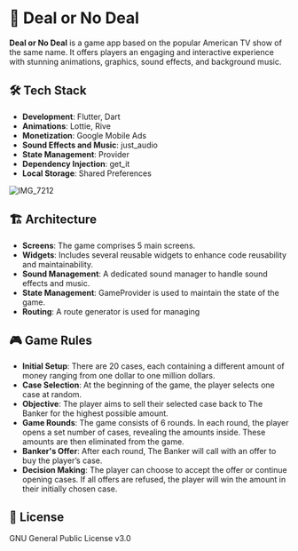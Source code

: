# 🤝 Deal or No Deal

**Deal or No Deal** is a game app based on the popular American TV show of the same name. It offers players an engaging and interactive experience with stunning animations, graphics, sound effects, and background music.

## 🛠️ Tech Stack
- **Development**: Flutter, Dart
- **Animations**: Lottie, Rive
- **Monetization**: Google Mobile Ads
- **Sound Effects and Music**: just_audio
- **State Management**: Provider
- **Dependency Injection**: get_it
- **Local Storage**: Shared Preferences
  
![IMG_7212](https://github.com/AlexMarcus17/DealOrNoDealGame/assets/67654354/d3b4fd69-10d9-47e2-b498-995965c2d570)



## 🏗️ Architecture
- **Screens**: The game comprises 5 main screens.
- **Widgets**: Includes several reusable widgets to enhance code reusability and maintainability.
- **Sound Management**: A dedicated sound manager to handle sound effects and music.
- **State Management**: GameProvider is used to maintain the state of the game.
- **Routing**: A route generator is used for managing

## 🎮 Game Rules
- **Initial Setup**: There are 20 cases, each containing a different amount of money ranging from one dollar to one million dollars.
- **Case Selection**: At the beginning of the game, the player selects one case at random.
- **Objective**: The player aims to sell their selected case back to The Banker for the highest possible amount.
- **Game Rounds**: The game consists of 6 rounds. In each round, the player opens a set number of cases, revealing the amounts inside. These amounts are then eliminated from the game.
- **Banker's Offer**: After each round, The Banker will call with an offer to buy the player’s case.
- **Decision Making**: The player can choose to accept the offer or continue opening cases. If all offers are refused, the player will win the amount in their initially chosen case.

## 📄 License

GNU General Public License v3.0

